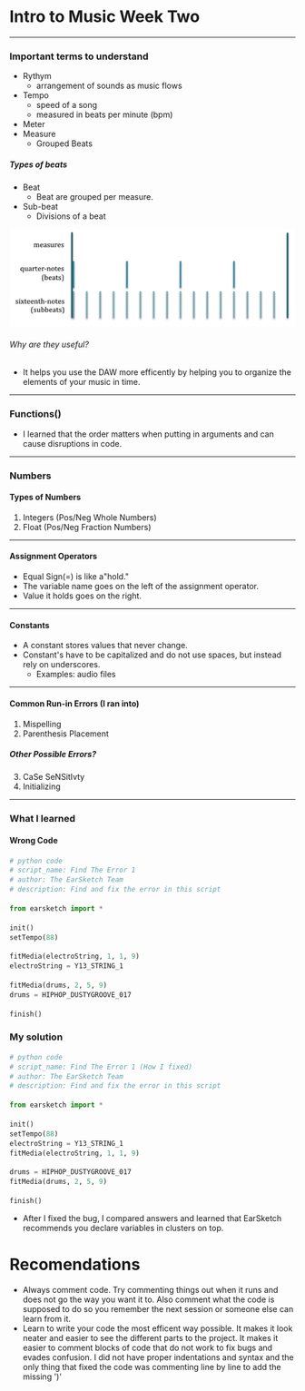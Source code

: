 # Intro to Music Week Two 
---
### Important terms to understand
  * Rythym 
    * arrangement of sounds as music flows
  * Tempo
    * speed of a song
    * measured in beats per minute (bpm)
  * Meter
  * Measure
    * Grouped Beats
  ##### Types of beats
  * Beat
    * Beat are grouped per measure. 
  * Sub-beat
    * Divisions of a beat
 

![measure](barStructure-cropped.png "different measures")
  ###### Why are they useful?
  * It helps you use the DAW more efficently by helping you to organize the elements of your music in time.
---
### Functions()
  * I learned that the order matters when putting in arguments and can cause disruptions in code.
---
### Numbers
#### Types of Numbers
1. Integers (Pos/Neg Whole Numbers)
2.  Float (Pos/Neg Fraction Numbers)
 
----
#### Assignment Operators
  * Equal Sign(=) is like a"hold." 
  * The variable name goes on the left of the assignment operator.
  * Value it holds goes on the right.
----
#### Constants
* A constant stores values that never change.
* Constant's have to be  capitalized and do not use  spaces, but instead rely on underscores.
    * Examples: audio files
---
#### Common Run-in Errors (I ran into)
1. Mispelling
2. Parenthesis Placement
##### Other Possible Errors?
3. CaSe SeNSitIvty
4. Initializing 
---
### What I learned
#### Wrong Code
```python
# python code
# script_name: Find The Error 1
# author: The EarSketch Team
# description: Find and fix the error in this script

from earsketch import *

init()
setTempo(88)

fitMedia(electroString, 1, 1, 9)
electroString = Y13_STRING_1

fitMedia(drums, 2, 5, 9)
drums = HIPHOP_DUSTYGROOVE_017

finish()
```
### My solution
```python
# python code
# script_name: Find The Error 1 (How I fixed)
# author: The EarSketch Team
# description: Find and fix the error in this script

from earsketch import *

init()
setTempo(88)
electroString = Y13_STRING_1
fitMedia(electroString, 1, 1, 9)

drums = HIPHOP_DUSTYGROOVE_017
fitMedia(drums, 2, 5, 9)

finish()
```
  * After I fixed the bug, I compared answers and learned that EarSketch recommends you declare variables in clusters on top. 
# Recomendations
  * Always comment code. Try commenting things out when it runs and does not go the way you want it to. Also comment what the code is supposed to do so you remember the next session or someone else can learn from it.
  * Learn to write your code the most efficent way possible. It makes it look neater and easier to see the different parts to the project. It makes it easier to comment blocks of code that do not work to fix bugs and evades confusion. I did not have proper indentations and syntax and the only thing that fixed the code was commenting line by line to add the missing ')'
  